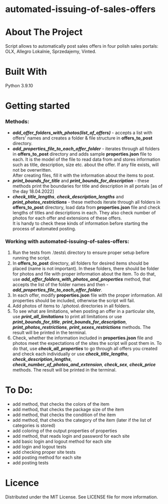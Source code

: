 # automated-issuing-of-sales-offers

# About The Project
Script allows to automatically post sales offers in four polish sales portals: OLX, Allegro Lokalnie, Sprzedajemy, Vinted.

# Built With
Python 3.9.10

# Getting started
### Methods:
- ***add_offer_folders_with_photos(list_of_offers)*** - accepts a list with offers' names and creates a folder & file structure in **offers_to_post** directory. 
- ***add_properties_file_to_each_offer_folder*** - iterates through all folders in **offers_to_post** directory and adds sample **properties.json** file to each. It is the model of the file to read data from and stores information such as title, description, size etc. about the offer. If any file exists, will not be overwritten.  
After creating files, fill it with the information about the items to post.
- ***print_bounds_for_title*** and ***print_bounds_for_description*** - these methods print the boundaries for title and description in all portals [as of the day 18.04.2022]
- ***check_title_lengths***, ***check_description_lengths*** and ***print_photos_restrictions*** - these methods iterate through all folders in **offers_to_post** directory, load data from **properties.json** file and check lengths of titles and descriptions in each. They also check number of photos for each offer and extensions of these offers.  
It is handy to check these kinds of information before starting the process of automated posting.

### Working with automated-issuing-of-sales-offers:
1. Run the tests from .\tests\ directory to ensure proper setup before running the script.
2. In **offers_to_post** directory, all folders for desired items should be placed (name is not important). In these folders, there should be folder for photos and file with proper information about the item. To do that, use ***add_offer_folders_with_photos_and_properties*** method, that accepts the list of the folder names and then - ***add_properties_file_to_each_offer_folder***.
3. In each offer, modify **properties.json** file with the proper information. All properties should be included, otherwise the script will fail.
4. Add photos of items to .\photos\ directories in all folders.
5. To see what are limitations, when posting an offer in a particular site, use ***print_all_limitations*** to print all limitations or use ***print_bounds_for_title***, ***print_bounds_for_description***, ***print_photos_restrictions***, ***print_sexes_restrictions*** methods. The result will be printed in the terminal.
6. Check, whether the information included in **properties.json** file and photos meet the expectations of the sites the script will post them in. To do that, use ***check_all_properties*** to go through all offers you created and check each individually or use ***check_title_lengths***, ***check_description_lengths***, ***check_number_of_photos_and_extension***, ***check_sex***, ***check_price*** methods. The result will be printed in the terminal.

# To Do:
- add method, that checks the colors of the item
- add method, that checks the package size of the item
- add method, that checks the condition of the item
- add method, that checks the category of the item (later if the list of categories is stored)
- add coloring of the output properties of properties
- add method, that reads login and password for each site
- add basic login and logout method for each site
- add login and logout tests
- add checking proper site tests
- add posting method for each site
- add posting tests

# Licence
Distributed under the MIT License. See LICENSE file for more information.
